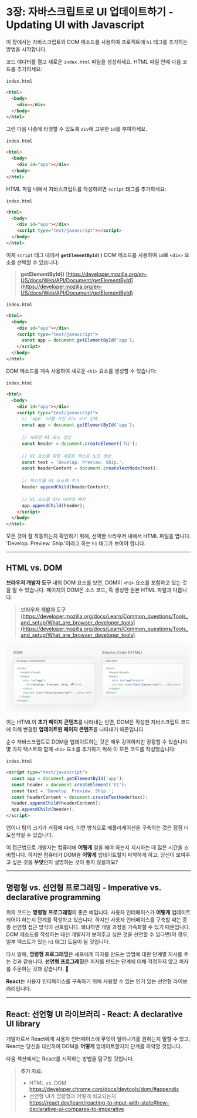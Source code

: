 # 3장: 자바스크립트로 UI 업데이트하기 - Updating UI with Javascript


이 장에서는 자바스크립트와 DOM 메소드를 사용하여 프로젝트에 `h1` 태그를 추가하는 방법을 시작합니다.

코드 에디터를 열고 새로운 `index.html` 파일을 생성하세요. HTML 파일 안에 다음 코드를 추가하세요:

`index.html`

```html
<html>
  <body>
    <div></div>
  </body>
</html>
```

그런 다음 나중에 타겟할 수 있도록 `div`에 고유한 `id`를 부여하세요.

`index.html`

```html
<html>
  <body>
    <div id="app"></div>
  </body>
</html>
```

HTML 파일 내에서 자바스크립트를 작성하려면 `script` 태그를 추가하세요:

`index.html`

```html
<html>
  <body>
    <div id="app"></div>
    <script type="text/javascript"></script>
  </body>
</html>
```

이제 `script` 태그 내에서 **`getElementById()`** DOM 메소드를 사용하여 `id`로 `<div>` 요소를 선택할 수 있습니다:
> **getElementById()**
> [https://developer.mozilla.org/en-US/docs/Web/API/Document/getElementById](https://developer.mozilla.org/en-US/docs/Web/API/Document/getElementById)

`index.html`

```html
<html>
  <body>
    <div id="app"></div>
    <script type="text/javascript">
      const app = document.getElementById('app');
    </script>
  </body>
</html>
```

DOM 메소드를 계속 사용하여 새로운 `<h1>` 요소를 생성할 수 있습니다:

`index.html`

```html
<html>
  <body>
    <div id="app"></div>
    <script type="text/javascript">
      // 'app' id를 가진 div 요소 선택
      const app = document.getElementById('app');
 
      // 새로운 H1 요소 생성
      const header = document.createElement('h1');
 
      // H1 요소를 위한 새로운 텍스트 노드 생성
      const text = 'Develop. Preview. Ship.';
      const headerContent = document.createTextNode(text);
 
      // 텍스트를 H1 요소에 추가
      header.appendChild(headerContent);
 
      // H1 요소를 div 내부에 배치
      app.appendChild(header);
    </script>
  </body>
</html>
```

모든 것이 잘 작동하는지 확인하기 위해, 선택한 브라우저 내에서 HTML 파일을 엽니다. 'Develop. Preview. Ship.'이라고 하는 `h1` 태그가 보여야 합니다.

---

## HTML vs. DOM

**브라우저 개발자 도구** 내의 DOM 요소를 보면, DOM이 `<h1>` 요소를 포함하고 있는 것을 알 수 있습니다. 페이지의 DOM은 소스 코드, 즉 생성한 원본 HTML 파일과 다릅니다.
> **브라우저 개발자 도구**
> [https://developer.mozilla.org/docs/Learn/Common_questions/Tools_and_setup/What_are_browser_developer_tools](https://developer.mozilla.org/docs/Learn/Common_questions/Tools_and_setup/What_are_browser_developer_tools)

![./image_url__2Flearn_2Flight_2Flea_11f6cb47b6c846939.png](./image_url__2Flearn_2Flight_2Flea_11f6cb47b6c846939.png)

이는 HTML이 **초기 페이지 콘텐츠**를 나타내는 반면, DOM은 작성한 자바스크립트 코드에 의해 변경된 **업데이트된 페이지 콘텐츠**를 나타내기 때문입니다.

순수 자바스크립트로 DOM을 업데이트하는 것은 매우 강력하지만 장황할 수 있습니다. 몇 가지 텍스트와 함께 `<h1>` 요소를 추가하기 위해 이 모든 코드를 작성했습니다:

`index.html`

```html
<script type="text/javascript">
  const app = document.getElementById('app');
  const header = document.createElement('h1');
  const text = 'Develop. Preview. Ship.';
  const headerContent = document.createTextNode(text);
  header.appendChild(headerContent);
  app.appendChild(header);
</script>
```

앱이나 팀의 크기가 커짐에 따라, 이런 방식으로 애플리케이션을 구축하는 것은 점점 더 도전적일 수 있습니다.

이 접근법으로 개발자는 컴퓨터에 **어떻게** 일을 해야 하는지 지시하는 데 많은 시간을 소비합니다. 하지만 컴퓨터가 DOM을 **어떻게** 업데이트할지 파악하게 하고, 당신이 보여주고 싶은 것을 **무엇**인지 설명하는 것이 좋지 않을까요?

---

## 명령형 vs. 선언형 프로그래밍 - Imperative vs. declarative programming

위의 코드는 **명령형** **프로그래밍**의 좋은 예입니다. 사용자 인터페이스가 **어떻게** 업데이트되어야 하는지 단계를 작성하고 있습니다. 하지만 사용자 인터페이스를 구축할 때는 종종 선언형 접근 방식이 선호됩니다. 왜냐하면 개발 과정을 가속화할 수 있기 때문입니다. DOM 메소드를 작성하는 대신 개발자가 보여주고 싶은 것을 선언할 수 있다면(이 경우, 일부 텍스트가 있는 `h1` 태그) 도움이 될 것입니다.

다시 말해, **명령형 프로그래밍**은 셰프에게 피자를 만드는 방법에 대한 단계별 지시를 주는 것과 같습니다. **선언형 프로그래밍**은 피자를 만드는 단계에 대해 걱정하지 않고 피자를 주문하는 것과 같습니다. 🍕

**React**는 사용자 인터페이스를 구축하기 위해 사용할 수 있는 인기 있는 선언형 라이브러리입니다.

---

## React: 선언형 UI 라이브러리 - React: A declarative UI library

개발자로서 React에게 사용자 인터페이스에 무엇이 일어나기를 원하는지 말할 수 있고, React는 당신을 대신하여 DOM을 **어떻게** 업데이트할지의 단계를 파악할 것입니다.

다음 섹션에서는 React를 시작하는 방법을 탐구할 것입니다.

> **추가 자료:**
> 
> - HTML vs. DOM
> https://developer.chrome.com/docs/devtools/dom/#appendix
> - 선언형 UI가 명령형과 어떻게 비교되는지
> https://react.dev/learn/reacting-to-input-with-state#how-declarative-ui-compares-to-imperative